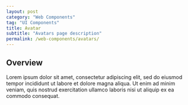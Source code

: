 ```yaml
---
layout: post
category: "Web Components"
tag: "UI Components"
title: Avatar
subtitle: "Avatars page description"
permalink: /web-components/avatars/
---
```


## Overview

Lorem ipsum dolor sit amet, consectetur adipiscing elit, sed do eiusmod tempor incididunt ut labore et dolore magna aliqua. Ut enim ad minim veniam, quis nostrud exercitation ullamco laboris nisi ut aliquip ex ea commodo consequat.